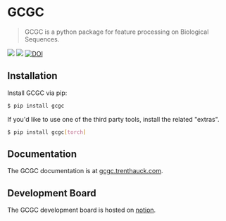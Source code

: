 # GCGC

> GCGC is a python package for feature processing on Biological Sequences.

[![](https://img.shields.io/pypi/v/gcgc.svg)](https://pypi.python.org/pypi/gcgc)
[![](https://img.shields.io/travis/tshauck/gcgc.svg)](https://travis-ci.org/tshauck/gcgc)
[![DOI](https://zenodo.org/badge/DOI/10.5281/zenodo.2329966.svg)](https://doi.org/10.5281/zenodo.2329966)

## Installation

Install GCGC via pip:

```sh
$ pip install gcgc
```

If you'd like to use one of the third party tools, install the related "extras".

```bash
$ pip install gcgc[torch]
```

## Documentation

The GCGC documentation is at [gcgc.trenthauck.com](http://gcgc.trenthauck.com).

## Development Board

The GCGC development board is hosted on [notion](https://www.notion.so/3649815c53324f01ae03abc99707dc68?v=98d8b29c39544dca9cde8ddc0dd8c98b).
